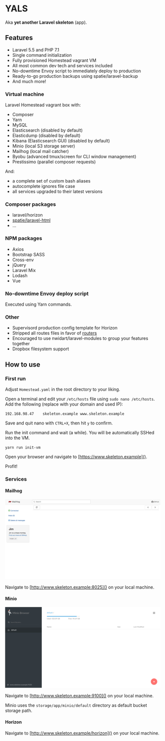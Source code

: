 # YALS

Aka __yet another Laravel skeleton__ (app).

## Features

- Laravel 5.5 and PHP 7.1
- Single command initialization
- Fully provisioned Homestead vagrant VM
- All most common dev tech and services included
- No-downtime Envoy script to immediately deploy to production
- Ready-to-go production backups using spatie/laravel-backup
- And much more!

### Virtual machine

Laravel Homestead vagrant box with:

- Composer
- Yarn
- MySQL
- Elasticsearch (disabled by default)
- Elasticdump (disabled by default)
- Kibana (Elasticsearch GUI) (disabled by default)
- Minio (local S3 storage server)
- Mailhog (local mail catcher)
- Byobu (advanced tmux/screen for CLI window management)
- Prestissimo (parallel composer requests)

And:

- a complete set of custom bash aliases
- autocomplete ignores file case
- all services upgraded to their latest versions

### Composer packages

- laravel/horizon
- [spatie/laravel-html](https://github.com/spatie/laravel-html)
- …

### NPM packages

- Axios
- Bootstrap SASS
- Cross-env
- jQuery
- Laravel Mix
- Lodash
- Vue

### No-downtime Envoy deploy script

Executed using Yarn commands.

### Other

- Supervisord production config template for Horizon
- Stripped all routes files in favor of [routers](https://www.github.com/sebastiaanluca/laravel-router)
- Encouraged to use nwidart/laravel-modules to group your features together
- Dropbox filesystem support

## How to use

### First run

Adjust `Homestead.yaml` in the root directory to your liking.

Open a terminal and edit your `/etc/hosts` file using `sudo nano /etc/hosts`. Add the following (replace with your domain and used IP):

```
192.168.98.47    skeleton.example www.skeleton.example
```

Save and quit nano with `CTRL+X`, then hit `y` to confirm.

Run the init command and wait (a while). You will be automatically SSHed into the VM.

```
yarn run init-vm
```

Open your browser and navigate to [https://www.skeleton.example]().

Profit!

### Services

#### Mailhog

![Mailhog interface](docs/mailhog.png)

Navigate to [http://www.skeleton.example:8025]() on your local machine.

#### Minio

![Minio interface](docs/minio.png)

Navigate to [http://www.skeleton.example:9100]() on your local machine.

Minio uses the `storage/app/minio/default` directory as default bucket storage path.

#### Horizon

Navigate to [http://www.skeleton.example/horizon]() on your local machine.
